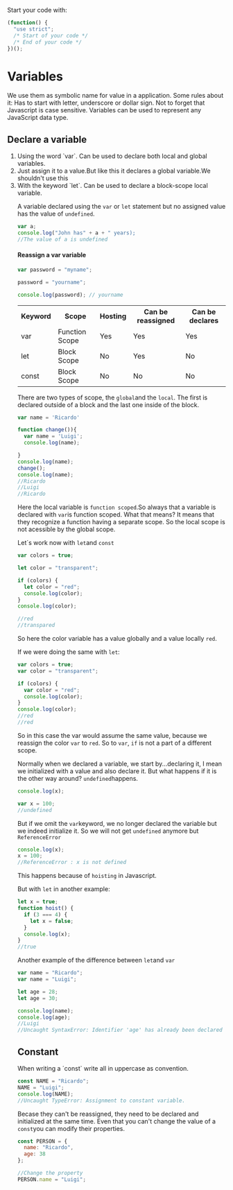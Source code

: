 Start your code with:

```javascript
(function() {
  "use strict";
  /* Start of your code */
  /* End of your code */
})();
```

<h1>Variables</h1>

We use them as symbolic name for value in a application.
Some rules about it: Has to start with letter, underscore or dollar sign.
Not to forget that Javascript is case sensitive.
Variables can be used to represent any JavaScript data type.

<h2>Declare a variable</h2>

<ol>
<li>Using the word `var`. Can be used to declare both local and global variables.</li>
<li>Just assign it to a value.But like this it declares a global variable.We shouldn't use this</li>
<li>With the keyword `let`. Can be used to declare a block-scope local variable.
</li>

A variable declared using the `var` or `let` statement but no assigned value has the value of `undefined`.

```javascript
var a;
console.log("John has" + a + " years);
//The value of a is undefined
```

<h4>Reassign a var variable</h4>

```javascript
var password = "myname";

password = "yourname";

console.log(password); // yourname
```

<table>
<tr>
  <th>Keyword</th>
  <th>Scope</th>
  <th>Hosting</th>
  <th>Can be reassigned</th>
  <th>Can be declares</th>
</tr>

<tr>
  <td>var</td>
  <td>Function Scope</td>
  <td>Yes</td>
  <td>Yes</td>
  <td>Yes</td>
</tr>
<tr>
  <td>let</td>
  <td>Block Scope</td>
  <td>No</td>
  <td>Yes</td>
  <td>No</td>
</tr>
<tr>
  <td>const</td>
  <td>Block Scope</td>
  <td>No</td>
  <td>No</td>
  <td>No</td>
</tr>
</table>

There are two types of scope, the `global`and the `local`. The first is declared outside of a block and the last one inside of the block.

```javascript
var name = 'Ricardo'

function change()){
  var name = 'Luigi';
  console.log(name);

}
console.log(name);
change();
console.log(name);
//Ricardo
//Luigi
//Ricardo
```

Here the local variable is `function scoped`.So always that a variable is declared with `var`is function scoped.
What that means? It means that they recognize a function having a separate scope. So the local scope is not acessible by the global scope.

Let´s work now with `let`and `const`

```javascript
var colors = true;

let color = "transparent";

if (colors) {
  let color = "red";
  console.log(color);
}
console.log(color);

//red
//transpared
```

So here the color variable has a value globally and a value locally `red`.

If we were doing the same with `let`:

```javascript
var colors = true;
var color = "transparent";

if (colors) {
  var color = "red";
  console.log(color);
}
console.log(color);
//red
//red
```

So in this case the var would assume the same value, because we reassign the color `var` to `red`. So to `var`, `if` is not a part of a different scope.

Normally when we declared a variable, we start by...declaring it, I mean we initialized with a value and also declare it.
But what happens if it is the other way around?
`undefined`happens.

```javascript
console.log(x);

var x = 100;
//undefined
```

But if we omit the `var`keyword, we no longer declared the variable but we indeed initialize it. So we will not get `undefined` anymore but `ReferenceError`

```javascript
console.log(x);
x = 100;
//ReferenceError : x is not defined
```

This happens because of `hoisting` in Javascript.

But with `let` in another example:

```javascript
let x = true;
function hoist() {
  if (3 === 4) {
    let x = false;
  }
  console.log(x);
}
//true
```

Another example of the difference between `let`and `var`

```javascript
var name = "Ricardo";
var name = "Luigi";

let age = 28;
let age = 30;

console.log(name);
console.log(age);
//Luigi
//Uncaught SyntaxError: Identifier 'age' has already been declared
```

<h2>Constant</h2>

When writing a ´const` write all in uppercase as convention.

```javascript
const NAME = "Ricardo";
NAME = "Luigi";
console.log(NAME);
//Uncaught TypeError: Assignment to constant variable.
```

Becase they can't be reassigned, they need to be declared and initialized at the same time.
Even that you can't change the value of a `const`you can modify their properties.

```javascript
const PERSON = {
  name: "Ricardo",
  age: 38
};

//Change the property
PERSON.name = "Luigi";
```
